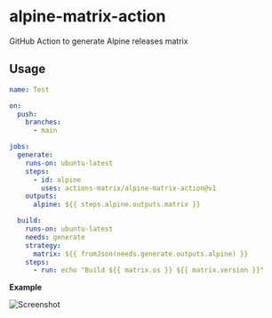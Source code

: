 # alpine-matrix-action
GitHub Action to generate Alpine releases matrix

## Usage

```yaml
name: Test

on:
  push:
    branches:
      - main

jobs:
  generate:
    runs-on: ubuntu-latest
    steps:
      - id: alpine
        uses: actions-matrix/alpine-matrix-action@v1
    outputs:
      alpine: ${{ steps.alpine.outputs.matrix }}

  build:
    runs-on: ubuntu-latest
    needs: generate
    strategy:
      matrix: ${{ fromJson(needs.generate.outputs.alpine) }}
    steps:
      - run: echo "Build ${{ matrix.os }} ${{ matrix.version }}"
```
**Example**

<picture>
  <source media="(prefers-color-scheme: dark)" srcset="https://github.com/actions-matrix/alpine-matrix-action/assets/4363857/717856f8-1656-41a1-836b-13955d27f1ee">
  <source media="(prefers-color-scheme: light)" srcset="https://github.com/actions-matrix/alpine-matrix-action/assets/4363857/4f344d14-7d99-4e2a-baa2-9312cb4f3b7d">
  <img alt="Screenshot" src="https://github.com/actions-matrix/alpine-matrix-action/assets/4363857/717856f8-1656-41a1-836b-13955d27f1ee">
</picture>
